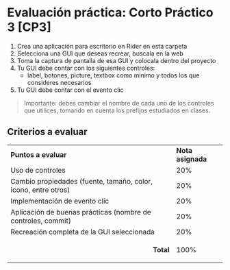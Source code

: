 # Evaluación práctica: Corto Práctico 3 [CP3]


1. Crea una aplicación para escritorio en Rider en esta carpeta
2. Selecciona una GUI que deseas recrear, buscala en la web
3. Toma la captura de pantalla de esa GUI y colocala dentro del proyecto
3. Tu GUI debe contar  con los siguientes controles: 
    - label, botones, picture, textbox como minimo y todos los que consideres necesarios
4. Tu GUI debe contar  con el evento clic


> Importante: debes cambiar el nombre de cada uno de los controles que utilices, tomando en cuenta los prefijos estudiados en clases. 



## Criterios a evaluar

<table>
  <tr>
   <td>
<strong>Puntos a evaluar</strong>
   </td>
   <td><strong>Nota asignada</strong>
   </td>
  </tr>
  <tr>
   <td>Uso de controles
   </td>
   <td>20%
   </td>
  </tr>
  <tr>
   <td>Cambio propiedades (fuente, tamaño, color, icono, entre otros)
   </td>
   <td>20%
   </td>
  </tr>
  <tr>
   <td>Implementación de evento clic 
   </td>
   <td>20%
   </td>
  </tr>
  <tr>
   <td>Aplicación de buenas prácticas (nombre de controles, commit)
   </td>
   <td>20%
   </td>
  </tr>
  <tr>
   <td>Recreación completa de la GUI seleccionada 
   </td>
   <td>20%
   </td>
  </tr>
  <tr>
   <td><p style="text-align: right">
<strong>Total</strong></p>

   </td>
   <td>100%
   </td>
  </tr>
</table>



